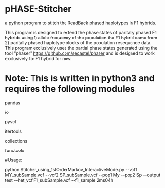 # pHASE-Stitcher
a python program to stitch the ReadBack phased haplotypes in F1 hybrids.

This program is designed to extend the phase states of paritally phased F1 hybrids using 1) allele frequency of the population the F1 hybrid came from 2) paritally phased haplotype blocks of the population resequence data.
This program exclusively uses the partial phase states generated using the tool "phaser" https://github.com/secastel/phaser
and is designed to work exclusively for F1 hybrid for now.

# Note: This is written in python3 and requires the following modules

pandas

io

pyvcf

itertools

collections

functools


#Usage: 

python Stitcher_using_1stOrderMarkov_InteractiveMode.py --vcf1 MY_subSample.vcf --vcf2 SP_subSample.vcf --pop1 My --pop2 Sp --output test --het_vcf F1_subSample.vcf --f1_sample 2ms04h



